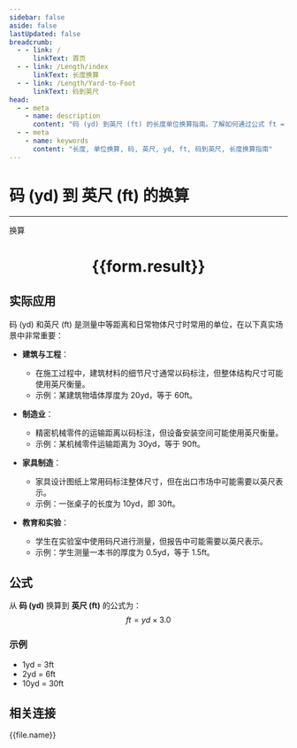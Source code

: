 ```yaml
---
sidebar: false
aside: false
lastUpdated: false
breadcrumb:
  - - link: /
      linkText: 首页
  - - link: /Length/index
      linkText: 长度换算
  - - link: /Length/Yard-to-Foot
      linkText: 码到英尺
head:
  - - meta
    - name: description
      content: "码 (yd) 到英尺 (ft) 的长度单位换算指南。了解如何通过公式 ft = yd × 3.0 换算为英尺。"
  - - meta
    - name: keywords
      content: "长度, 单位换算, 码, 英尺, yd, ft, 码到英尺, 长度换算指南"
---
```

# 码 (yd) 到 英尺 (ft) 的换算
---
<script setup>
import { onMounted, reactive, inject, ref } from 'vue'
import { NButton, NForm, NFormItem, NInput, NInputNumber, NSelect, NCard, useMessage,NGrid ,NGi } from 'naive-ui'
import { defineClientComponent } from 'vitepress'
import { Length } from '../../files';

const convert = inject('convert')

const form = reactive({
  number: null,
  result: '',
})

const convertHandler = () => {
  if (form.number !== null && !isNaN(form.number)) {
    const convertedValue = parseFloat(form.number) * 3.0
    form.result = `${form.number}yd = ${convertedValue.toFixed(2)}ft`
  } else {
    form.result = '请输入有效的数值。'
  }
}
</script>

<n-form size="large" :model="form">
  <n-form-item label="码 (yd)">
    <n-input-number v-model:value="form.number" placeholder="输入码" style="width: 100%" />
  </n-form-item>
  <n-form-item>
    <n-button type="info" @click="convertHandler" block>换算</n-button>
  </n-form-item>
</n-form>

<n-card  embedded :bordered="false" hoverable>
  <div  style="text-align:center">
    <h1>{{form.result}}</h1>
  </div>
</n-card>

## 实际应用

码 (yd) 和英尺 (ft) 是测量中等距离和日常物体尺寸时常用的单位，在以下真实场景中非常重要：

- **建筑与工程**：
  - 在施工过程中，建筑材料的细节尺寸通常以码标注，但整体结构尺寸可能使用英尺衡量。
  - 示例：某建筑物墙体厚度为 20yd，等于 60ft。

- **制造业**：
  - 精密机械零件的运输距离以码标注，但设备安装空间可能使用英尺衡量。
  - 示例：某机械零件运输距离为 30yd，等于 90ft。

- **家具制造**：
  - 家具设计图纸上常用码标注整体尺寸，但在出口市场中可能需要以英尺表示。
  - 示例：一张桌子的长度为 10yd，即 30ft。

- **教育和实验**：
  - 学生在实验室中使用码尺进行测量，但报告中可能需要以英尺表示。
  - 示例：学生测量一本书的厚度为 0.5yd，等于 1.5ft。

## 公式

从 **码 (yd)** 换算到 **英尺 (ft)** 的公式为：
$$ ft = yd \times 3.0 $$

### 示例
- 1yd = 3ft
- 2yd = 6ft
- 10yd = 30ft

## 相关连接
<n-grid x-gap="12" :cols="2">
  <n-gi v-for="(file, index) in Length" :key="index">
    <n-button
      text
      tag="a"
      :href="file.path"
      type="info"
    >
      {{file.name}}
    </n-button>
  </n-gi>
</n-grid>